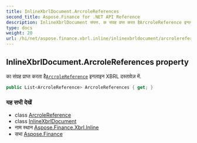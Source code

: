 ```yaml
---
title: InlineXbrlDocument.ArcroleReferences
second_title: Aspose.Finance for .NET API Reference
description: InlineXbrlDocument संपत्त. क संग्रह प्रप्त करत हैArcroleReference इनलइन XBRL दस्तवेज़ में.
type: docs
weight: 20
url: /hi/net/aspose.finance.xbrl.inline/inlinexbrldocument/arcrolereferences/
---
```

## InlineXbrlDocument.ArcroleReferences property

का संग्रह प्राप्त करता है[`ArcroleReference`](../../../aspose.finance.xbrl/arcrolereference/) इनलाइन XBRL दस्तावेज़ में.

```csharp
public List<ArcroleReference> ArcroleReferences { get; }
```

### यह सभी देखें

* class [ArcroleReference](../../../aspose.finance.xbrl/arcrolereference/)
* class [InlineXbrlDocument](../)
* नाम स्थान [Aspose.Finance.Xbrl.Inline](../../inlinexbrldocument/)
* सभा [Aspose.Finance](../../../)


